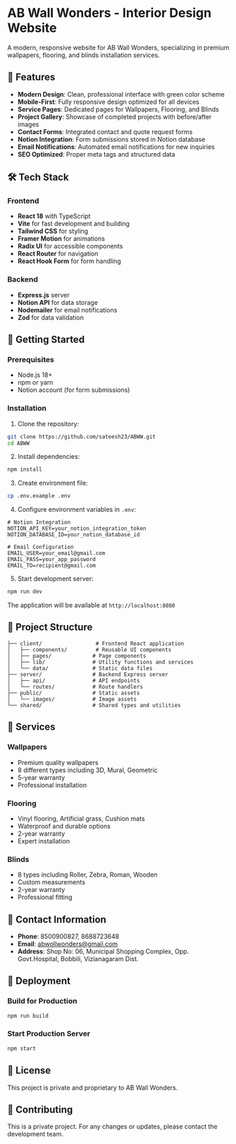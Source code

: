 # AB Wall Wonders - Interior Design Website

A modern, responsive website for AB Wall Wonders, specializing in premium wallpapers, flooring, and blinds installation services.

## 🌟 Features

- **Modern Design**: Clean, professional interface with green color scheme
- **Mobile-First**: Fully responsive design optimized for all devices
- **Service Pages**: Dedicated pages for Wallpapers, Flooring, and Blinds
- **Project Gallery**: Showcase of completed projects with before/after images
- **Contact Forms**: Integrated contact and quote request forms
- **Notion Integration**: Form submissions stored in Notion database
- **Email Notifications**: Automated email notifications for new inquiries
- **SEO Optimized**: Proper meta tags and structured data

## 🛠️ Tech Stack

### Frontend
- **React 18** with TypeScript
- **Vite** for fast development and building
- **Tailwind CSS** for styling
- **Framer Motion** for animations
- **Radix UI** for accessible components
- **React Router** for navigation
- **React Hook Form** for form handling

### Backend
- **Express.js** server
- **Notion API** for data storage
- **Nodemailer** for email notifications
- **Zod** for data validation

## 🚀 Getting Started

### Prerequisites
- Node.js 18+ 
- npm or yarn
- Notion account (for form submissions)

### Installation

1. Clone the repository:
```bash
git clone https://github.com/sateesh23/ABWW.git
cd ABWW
```

2. Install dependencies:
```bash
npm install
```

3. Create environment file:
```bash
cp .env.example .env
```

4. Configure environment variables in `.env`:
```env
# Notion Integration
NOTION_API_KEY=your_notion_integration_token
NOTION_DATABASE_ID=your_notion_database_id

# Email Configuration
EMAIL_USER=your_email@gmail.com
EMAIL_PASS=your_app_password
EMAIL_TO=recipient@gmail.com
```

5. Start development server:
```bash
npm run dev
```

The application will be available at `http://localhost:8080`

## 📁 Project Structure

```
├── client/                 # Frontend React application
│   ├── components/         # Reusable UI components
│   ├── pages/             # Page components
│   ├── lib/               # Utility functions and services
│   └── data/              # Static data files
├── server/                # Backend Express server
│   ├── api/               # API endpoints
│   └── routes/            # Route handlers
├── public/                # Static assets
│   └── images/            # Image assets
└── shared/                # Shared types and utilities
```

## 🎨 Services

### Wallpapers
- Premium quality wallpapers
- 8 different types including 3D, Mural, Geometric
- 5-year warranty
- Professional installation

### Flooring
- Vinyl flooring, Artificial grass, Cushion mats
- Waterproof and durable options
- 2-year warranty
- Expert installation

### Blinds
- 8 types including Roller, Zebra, Roman, Wooden
- Custom measurements
- 2-year warranty
- Professional fitting

## 📱 Contact Information

- **Phone**: 8500900827, 8688723648
- **Email**: abwollwonders@gmail.com
- **Address**: Shop No: 06, Municipal Shopping Complex, Opp. Govt.Hospital, Bobbili, Vizianagaram Dist.

## 🚀 Deployment

### Build for Production
```bash
npm run build
```

### Start Production Server
```bash
npm start
```

## 📄 License

This project is private and proprietary to AB Wall Wonders.

## 🤝 Contributing

This is a private project. For any changes or updates, please contact the development team.
